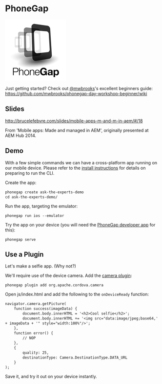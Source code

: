 # PhoneGap

![PhoneGap logo](../../img/phonegap.png "PhoneGap logo")

Just getting started? Check out [@mwbrooks](https://twitter.com/mwbrooks)'s excellent beginners guide: https://github.com/mwbrooks/phonegap-day-workshop-beginner/wiki

## Slides

http://brucelefebvre.com/slides/mobile-apps-m-and-m-in-aem/#/18

From 'Mobile apps: Made and managed in AEM', originally presented at AEM Hub 2014.

## Demo

With a few simple commands we can have a cross-platform app running on our mobile device. Please refer to the [install instructions](https://github.com/mwbrooks/phonegap-day-workshop-beginner/wiki/phonegap-cli#install) for details on preparing to run the CLI.

Create the app:

	phonegap create ask-the-experts-demo
	cd ask-the-experts-demo/

Run the app, targeting the emulator:

	phonegap run ios --emulator

Try the app on your device (you will need the [PhoneGap developer app](https://github.com/mwbrooks/phonegap-day-workshop-beginner/wiki/phonegap-developer-app) for this):

	phonegap serve
	
## Use a Plugin

Let's make a selfie app. (Why not?)

We'll require use of the device camera. Add the [camera plugin](https://github.com/apache/cordova-plugin-camera):

	phonegap plugin add org.apache.cordova.camera

Open js/index.html and add the following to the `onDeviceReady` function:

```
navigator.camera.getPicture( 
    function success(imageData) {
        document.body.innerHTML = '<h2>Cool selfie</h2>';
        document.body.innerHTML += '<img src="data:image/jpeg;base64,' + imageData + '" style="width:100%"/>';
    }, 
    function error() {
        // NOP
    }, 
    {
        quality: 25,
        destinationType: Camera.DestinationType.DATA_URL
    }
);
```

Save it, and try it out on your device instantly.